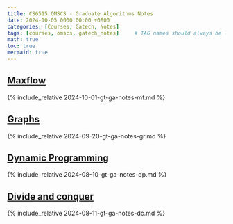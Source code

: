 ```yaml
---
title: CS6515 OMSCS - Graduate Algorithms Notes
date: 2024-10-05 0000:00:00 +0800
categories: [Courses, Gatech, Notes]
tags: [courses, omscs, gatech_notes]     # TAG names should always be lowercase
math: true
toc: true
mermaid: true
---
```


## [Maxflow](../gt-ga-notes-mf)

{% include_relative 2024-10-01-gt-ga-notes-mf.md %}

## [Graphs](../gt-ga-notes-gr)

{% include_relative 2024-09-20-gt-ga-notes-gr.md %}

## [Dynamic Programming](../gt-ga-notes-dp)

{% include_relative 2024-08-10-gt-ga-notes-dp.md %}

## [Divide and conquer](../gt-ga-notes-dc)

{% include_relative 2024-08-11-gt-ga-notes-dc.md %}